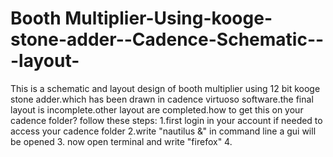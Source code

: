 # Booth Multiplier-Using-kooge-stone-adder--Cadence-Schematic---layout-

This is a schematic and layout design of booth multiplier using 12 bit kooge stone adder.which has been drawn in cadence virtuoso software.the final layout is incomplete.other layout are completed.how to get this on your cadence folder?
follow these steps:
1.first login in your account if needed to access your cadence folder
2.write "nautilus &" in command line a gui will be opened
3. now open terminal and write "firefox"
4.
